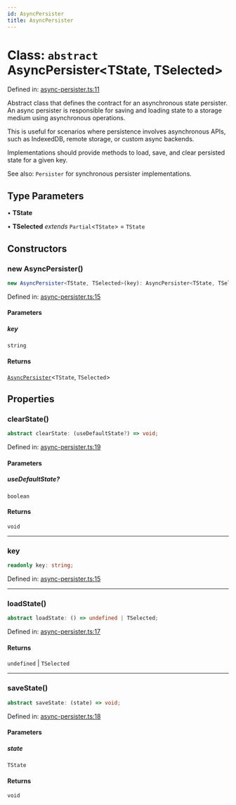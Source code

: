 ```yaml
---
id: AsyncPersister
title: AsyncPersister
---
```


<!-- DO NOT EDIT: this page is autogenerated from the type comments -->

# Class: `abstract` AsyncPersister\<TState, TSelected\>

Defined in: [async-persister.ts:11](https://github.com/TanStack/persister/blob/main/packages/persister/src/async-persister.ts#L11)

Abstract class that defines the contract for an asynchronous state persister.
An async persister is responsible for saving and loading state to a storage medium using asynchronous operations.

This is useful for scenarios where persistence involves asynchronous APIs, such as IndexedDB, remote storage, or custom async backends.

Implementations should provide methods to load, save, and clear persisted state for a given key.

See also: `Persister` for synchronous persister implementations.

## Type Parameters

• **TState**

• **TSelected** *extends* `Partial`\<`TState`\> = `TState`

## Constructors

### new AsyncPersister()

```ts
new AsyncPersister<TState, TSelected>(key): AsyncPersister<TState, TSelected>
```

Defined in: [async-persister.ts:15](https://github.com/TanStack/persister/blob/main/packages/persister/src/async-persister.ts#L15)

#### Parameters

##### key

`string`

#### Returns

[`AsyncPersister`](../asyncpersister.md)\<`TState`, `TSelected`\>

## Properties

### clearState()

```ts
abstract clearState: (useDefaultState?) => void;
```

Defined in: [async-persister.ts:19](https://github.com/TanStack/persister/blob/main/packages/persister/src/async-persister.ts#L19)

#### Parameters

##### useDefaultState?

`boolean`

#### Returns

`void`

***

### key

```ts
readonly key: string;
```

Defined in: [async-persister.ts:15](https://github.com/TanStack/persister/blob/main/packages/persister/src/async-persister.ts#L15)

***

### loadState()

```ts
abstract loadState: () => undefined | TSelected;
```

Defined in: [async-persister.ts:17](https://github.com/TanStack/persister/blob/main/packages/persister/src/async-persister.ts#L17)

#### Returns

`undefined` \| `TSelected`

***

### saveState()

```ts
abstract saveState: (state) => void;
```

Defined in: [async-persister.ts:18](https://github.com/TanStack/persister/blob/main/packages/persister/src/async-persister.ts#L18)

#### Parameters

##### state

`TState`

#### Returns

`void`
